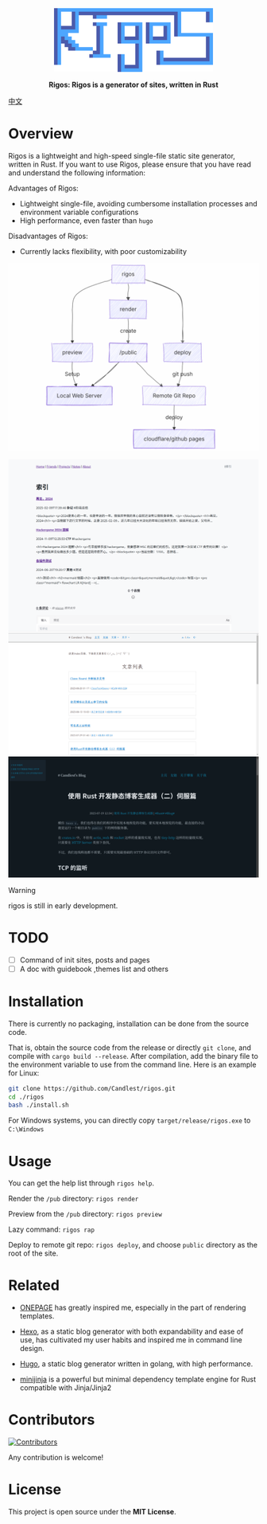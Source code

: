 <div align="center">
  <img src="./README/rigos_logo.png" alt="" width=320>
  <p><strong>Rigos: Rigos is a generator of sites, written in Rust</strong></p>

</div>

[中文](./README/README_CN.md)

# Overview

Rigos is a lightweight and high-speed single-file static site generator, written in Rust.
If you want to use Rigos, please ensure that you have read and understand the following information:

Advantages of Rigos:

- Lightweight single-file, avoiding cumbersome installation processes and environment variable configurations
- High performance, even faster than `hugo`

Disadvantages of Rigos:

- Currently lacks flexibility, with poor customizability

![](README/chart.png)

![demo](README/1.png)
![demo](README/2.png)
![demo](README/3.png)



> [!WARNING]
> rigos is still in early development.

# TODO

- [ ] Command of init sites, posts and pages
- [ ] A doc with guidebook ,themes list and others

# Installation

There is currently no packaging, installation can be done from the source code.

That is, obtain the source code from the release or directly `git clone`, and compile with `cargo build --release`. After compilation, add the binary file to the environment variable to use from the command line. Here is an example for Linux:

```bash
git clone https://github.com/Candlest/rigos.git
cd ./rigos
bash ./install.sh
```

For Windows systems, you can directly copy `target/release/rigos.exe` to `C:\Windows`

# Usage

You can get the help list through `rigos help`.

Render the `/pub` directory: `rigos render`

Preview from the `/pub` directory: `rigos preview`

Lazy command: `rigos rap`

Deploy to remote git repo: `rigos deploy`, and choose `public` directory as the root of the site.

# Related

- [ONEPAGE](https://github.com/hanpei/onepage) has greatly inspired me, especially in the part of rendering templates.

- [Hexo](https://github.com/hexojs/hexo), as a static blog generator with both expandability and ease of use, has cultivated my user habits and inspired me in command line design.

- [Hugo](https://gohugo.io/), a static blog generator written in golang, with high performance.

- [minijinja](https://github.com/mitsuhiko/minijinja) is a powerful but minimal dependency template engine for Rust compatible with Jinja/Jinja2

# Contributors

[<a href="https://github.com/Candlest/rigos/graphs/contributors"><img src="https://contrib.rocks/image?repo=Candlest/rigos" alt="Contributors" /></a>](https://github.com/Candlest)

Any contribution is welcome!

# License

This project is open source under the **MIT License**.
